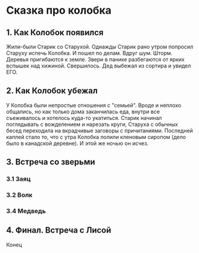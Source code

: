 # Сказка про колобка

## 1. Как Колобок появился
Жили-были Старик со Старухой. Однажды Старик рано утром попросил Старуху испечь Колобка.
И пошел по делам.
Вдруг шум. Шторм. Деревья пригибаются к земле. Звери в панике разбегаются от ярких вспышек над хижиной. Свершилось.
Дед выбежал из сортира и увидел ЕГО.

## 2. Как Колобок убежал
У Колобка были непростые отношения с "семьей". Вроде и неплохо общались, но как только дома заканчилась еда, внутри все съеживалось и хотелось куда-то укатиться. Старик начинал поглядывать с вожделением и нарезать круги, Старуха с обычных бесед переходила на вкрадчивые заговоры с причитаниями. 
Последней каплей стало то, что с утра Колобка полили кленовым сиропом (дело было в канадской деревне).
И этой же ночью он исчез.

## 3. Встреча со зверьми

### 3.1 Заяц
 
### 3.2 Волк

### 3.4 Медведь

## 4. Финал. Встреча с Лисой
Конец
